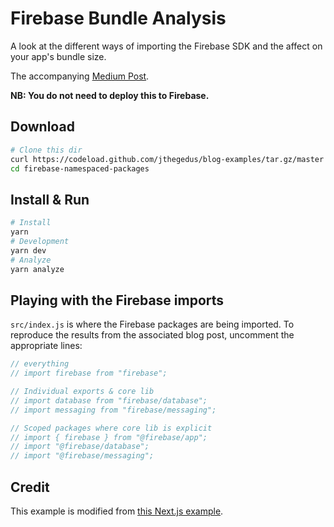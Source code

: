 # Firebase Bundle Analysis

A look at the different ways of importing the Firebase SDK and the affect on your app's bundle size.

The accompanying [Medium Post](https://medium.com/@jthegedus/firebase-package-names-and-bundle-sizes-ec10cede63f1).

**NB: You do not need to deploy this to Firebase.**

## Download

```bash
# Clone this dir
curl https://codeload.github.com/jthegedus/blog-examples/tar.gz/master | tar -xz --strip=1 blog-examples-master/firebase-namespaced-packages
cd firebase-namespaced-packages
```

## Install & Run

```bash
# Install
yarn
# Development
yarn dev
# Analyze
yarn analyze
```

## Playing with the Firebase imports

`src/index.js` is where the Firebase packages are being imported. To reproduce the results from the associated blog post, uncomment the appropriate lines:

```js
// everything
// import firebase from "firebase";

// Individual exports & core lib
// import database from "firebase/database";
// import messaging from "firebase/messaging";

// Scoped packages where core lib is explicit
// import { firebase } from "@firebase/app";
// import "@firebase/database";
// import "@firebase/messaging";
```

## Credit

This example is modified from [this Next.js example](https://github.com/zeit/next.js/tree/canary/examples/with-webpack-bundle-analyzer).
